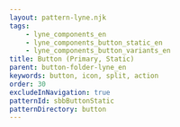 ```yaml
---
layout: pattern-lyne.njk
tags: 
    - lyne_components_en
    - lyne_components_button_static_en
    - lyne_components_button_variants_en
title: Button (Primary, Static)
parent: button-folder-lyne_en
keywords: button, icon, split, action
order: 30
excludeInNavigation: true
patternId: sbbButtonStatic
patternDirectory: button
---
```

